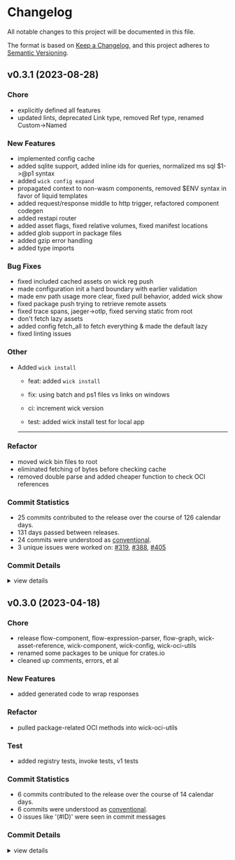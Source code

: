 # Changelog

All notable changes to this project will be documented in this file.

The format is based on [Keep a Changelog](https://keepachangelog.com/en/1.0.0/),
and this project adheres to [Semantic Versioning](https://semver.org/spec/v2.0.0.html).

## v0.3.1 (2023-08-28)

### Chore

 - <csr-id-7968fb0b6fe519732595ed1e3ed9cc429a45d0c4/> explicitly defined all features
 - <csr-id-eb26a1586f0e00137bbd9ee608cd15d3cde074d0/> updated lints, deprecated Link type, removed Ref type, renamed Custom->Named

### New Features

 - <csr-id-7b60a70188be0c9be39138accee9329a810fc1e5/> implemented config cache
 - <csr-id-b0b9cd20f748ffe1956ad2501fe23991fededf13/> added sqlite support, added inline ids for queries, normalized ms sql $1->@p1 syntax
 - <csr-id-33ea9cd5fff9a85398e7fc15661cb9401a085c18/> added `wick config expand`
 - <csr-id-7ab25d2fc1274fbf552b86f59774b1b24ea12b0f/> propagated context to non-wasm components, removed $ENV syntax in favor of liquid templates
 - <csr-id-85e1abfc142a4f20e12a498e68c83de3f9971e8f/> added request/response middle to http trigger, refactored component codegen
 - <csr-id-58045d0fe75f519b84ebd45f3b1493e55fd4b282/> added restapi router
 - <csr-id-3dd4cdb6ff02a5ccdeb32d28522a8a0fe24e3d08/> added asset flags, fixed relative volumes, fixed manifest locations
 - <csr-id-53ff1dd49057a0b7cb45deff02b350d8f1b2970e/> added glob support in package files
 - <csr-id-6fb111cc0068ca5a4709ef274b046c0b590eee08/> added gzip error handling
 - <csr-id-17c9058b98935fa8ed29dbc27b899c9e3244eb67/> added type imports

### Bug Fixes

 - <csr-id-4577461e0a767ec99ae6482c2e2efeb3069ca0c8/> fixed included cached assets on wick reg push
 - <csr-id-bf239832ccb282b7ce56430157a3412efc9737a6/> made configuration init a hard boundary with earlier validation
 - <csr-id-fac116c0a98235e454dfdd4826e11508ebae68c6/> made env path usage more clear, fixed pull behavior, added wick show
 - <csr-id-46d29109dc6502ea826236cf5438c54e02674d04/> fixed package push trying to retrieve remote assets
 - <csr-id-9cd1fc007e6a21944f4fd65f3f65f4a2a86fd1bd/> fixed trace spans, jaeger->otlp, fixed serving static from root
 - <csr-id-28c625552c460ac5c337efad3b0d621c9ec593cc/> don't fetch lazy assets
 - <csr-id-c1bb1d409adbf77c59da9e3241fa23d90cc39c8e/> added config fetch_all to fetch everything & made the default lazy
 - <csr-id-6c6f9a80f9873f5989453c7800a355724cb61fff/> fixed linting issues

### Other

 - <csr-id-3158048ad1d0c33518cb647d08f927606afcecd0/> Added `wick install`
   * feat: added `wick install`
   
   * fix: using batch and ps1 files vs links on windows
   
   * ci: increment wick version
   
   * test: added wick install test for local app
   
   ---------

### Refactor

 - <csr-id-33b83d42f7a83e6ea81805f0ec0745654d12683f/> moved wick bin files to root
 - <csr-id-586ace0978ca8adf58bf4d1fa5ed392015297c21/> eliminated fetching of bytes before checking cache
 - <csr-id-732db25382951c1cb5c245af35dd3fcbf2677a71/> removed double parse and added cheaper function to check OCI references

### Commit Statistics

<csr-read-only-do-not-edit/>

 - 25 commits contributed to the release over the course of 126 calendar days.
 - 131 days passed between releases.
 - 24 commits were understood as [conventional](https://www.conventionalcommits.org).
 - 3 unique issues were worked on: [#319](https://github.com/candlecorp/wick/issues/319), [#388](https://github.com/candlecorp/wick/issues/388), [#405](https://github.com/candlecorp/wick/issues/405)

### Commit Details

<csr-read-only-do-not-edit/>

<details><summary>view details</summary>

 * **[#319](https://github.com/candlecorp/wick/issues/319)**
    - Propagated context to non-wasm components, removed $ENV syntax in favor of liquid templates ([`7ab25d2`](https://github.com/candlecorp/wick/commit/7ab25d2fc1274fbf552b86f59774b1b24ea12b0f))
 * **[#388](https://github.com/candlecorp/wick/issues/388)**
    - Added `wick install` ([`3158048`](https://github.com/candlecorp/wick/commit/3158048ad1d0c33518cb647d08f927606afcecd0))
 * **[#405](https://github.com/candlecorp/wick/issues/405)**
    - Fixed "refusing to overwrite ..." errors on application runs. ([`a10242d`](https://github.com/candlecorp/wick/commit/a10242d4786cfa199eaf61289b9da99d09c114a7))
 * **Uncategorized**
    - Moved wick bin files to root ([`33b83d4`](https://github.com/candlecorp/wick/commit/33b83d42f7a83e6ea81805f0ec0745654d12683f))
    - Implemented config cache ([`7b60a70`](https://github.com/candlecorp/wick/commit/7b60a70188be0c9be39138accee9329a810fc1e5))
    - Explicitly defined all features ([`7968fb0`](https://github.com/candlecorp/wick/commit/7968fb0b6fe519732595ed1e3ed9cc429a45d0c4))
    - Added sqlite support, added inline ids for queries, normalized ms sql $1->@p1 syntax ([`b0b9cd2`](https://github.com/candlecorp/wick/commit/b0b9cd20f748ffe1956ad2501fe23991fededf13))
    - Added `wick config expand` ([`33ea9cd`](https://github.com/candlecorp/wick/commit/33ea9cd5fff9a85398e7fc15661cb9401a085c18))
    - Eliminated fetching of bytes before checking cache ([`586ace0`](https://github.com/candlecorp/wick/commit/586ace0978ca8adf58bf4d1fa5ed392015297c21))
    - Removed double parse and added cheaper function to check OCI references ([`732db25`](https://github.com/candlecorp/wick/commit/732db25382951c1cb5c245af35dd3fcbf2677a71))
    - Fixed included cached assets on wick reg push ([`4577461`](https://github.com/candlecorp/wick/commit/4577461e0a767ec99ae6482c2e2efeb3069ca0c8))
    - Made configuration init a hard boundary with earlier validation ([`bf23983`](https://github.com/candlecorp/wick/commit/bf239832ccb282b7ce56430157a3412efc9737a6))
    - Made env path usage more clear, fixed pull behavior, added wick show ([`fac116c`](https://github.com/candlecorp/wick/commit/fac116c0a98235e454dfdd4826e11508ebae68c6))
    - Updated lints, deprecated Link type, removed Ref type, renamed Custom->Named ([`eb26a15`](https://github.com/candlecorp/wick/commit/eb26a1586f0e00137bbd9ee608cd15d3cde074d0))
    - Added request/response middle to http trigger, refactored component codegen ([`85e1abf`](https://github.com/candlecorp/wick/commit/85e1abfc142a4f20e12a498e68c83de3f9971e8f))
    - Fixed package push trying to retrieve remote assets ([`46d2910`](https://github.com/candlecorp/wick/commit/46d29109dc6502ea826236cf5438c54e02674d04))
    - Fixed trace spans, jaeger->otlp, fixed serving static from root ([`9cd1fc0`](https://github.com/candlecorp/wick/commit/9cd1fc007e6a21944f4fd65f3f65f4a2a86fd1bd))
    - Added restapi router ([`58045d0`](https://github.com/candlecorp/wick/commit/58045d0fe75f519b84ebd45f3b1493e55fd4b282))
    - Don't fetch lazy assets ([`28c6255`](https://github.com/candlecorp/wick/commit/28c625552c460ac5c337efad3b0d621c9ec593cc))
    - Added asset flags, fixed relative volumes, fixed manifest locations ([`3dd4cdb`](https://github.com/candlecorp/wick/commit/3dd4cdb6ff02a5ccdeb32d28522a8a0fe24e3d08))
    - Added config fetch_all to fetch everything & made the default lazy ([`c1bb1d4`](https://github.com/candlecorp/wick/commit/c1bb1d409adbf77c59da9e3241fa23d90cc39c8e))
    - Added glob support in package files ([`53ff1dd`](https://github.com/candlecorp/wick/commit/53ff1dd49057a0b7cb45deff02b350d8f1b2970e))
    - Fixed linting issues ([`6c6f9a8`](https://github.com/candlecorp/wick/commit/6c6f9a80f9873f5989453c7800a355724cb61fff))
    - Added gzip error handling ([`6fb111c`](https://github.com/candlecorp/wick/commit/6fb111cc0068ca5a4709ef274b046c0b590eee08))
    - Added type imports ([`17c9058`](https://github.com/candlecorp/wick/commit/17c9058b98935fa8ed29dbc27b899c9e3244eb67))
</details>

## v0.3.0 (2023-04-18)

### Chore

 - <csr-id-7361b149ca108904341364426e1509105913f31f/> release
   flow-component, flow-expression-parser, flow-graph, wick-asset-reference, wick-component, wick-config, wick-oci-utils
 - <csr-id-45c7b192ab740c7b1c0f60466e73e3f6cb9d21be/> renamed some packages to be unique for crates.io
 - <csr-id-fd3bedfb6b847ad5fe19d0838443cc308d75ab2b/> cleaned up comments, errors, et al

### New Features

 - <csr-id-73e631097656436f10eda91816c137fa94c1a043/> added generated code to wrap responses

### Refactor

 - <csr-id-7e2538202a03999c2b5781d7658b72118dce9446/> pulled package-related OCI methods into wick-oci-utils

### Test

 - <csr-id-3802bf93746725527d5dfa80f3c65d3314d4122c/> added registry tests, invoke tests, v1 tests

### Commit Statistics

<csr-read-only-do-not-edit/>

 - 6 commits contributed to the release over the course of 14 calendar days.
 - 6 commits were understood as [conventional](https://www.conventionalcommits.org).
 - 0 issues like '(#ID)' were seen in commit messages

### Commit Details

<csr-read-only-do-not-edit/>

<details><summary>view details</summary>

 * **Uncategorized**
    - Release ([`7361b14`](https://github.com/candlecorp/wick/commit/7361b149ca108904341364426e1509105913f31f))
    - Renamed some packages to be unique for crates.io ([`45c7b19`](https://github.com/candlecorp/wick/commit/45c7b192ab740c7b1c0f60466e73e3f6cb9d21be))
    - Added generated code to wrap responses ([`73e6310`](https://github.com/candlecorp/wick/commit/73e631097656436f10eda91816c137fa94c1a043))
    - Cleaned up comments, errors, et al ([`fd3bedf`](https://github.com/candlecorp/wick/commit/fd3bedfb6b847ad5fe19d0838443cc308d75ab2b))
    - Added registry tests, invoke tests, v1 tests ([`3802bf9`](https://github.com/candlecorp/wick/commit/3802bf93746725527d5dfa80f3c65d3314d4122c))
    - Pulled package-related OCI methods into wick-oci-utils ([`7e25382`](https://github.com/candlecorp/wick/commit/7e2538202a03999c2b5781d7658b72118dce9446))
</details>


